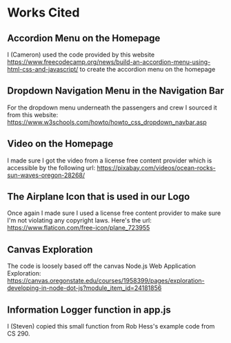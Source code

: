 # Works Cited

## Accordion Menu on the Homepage

I (Cameron) used the code provided by this website https://www.freecodecamp.org/news/build-an-accordion-menu-using-html-css-and-javascript/ to create the accordion menu on the homepage

## Dropdown Navigation Menu in the Navigation Bar

For the dropdown menu underneath the passengers and crew I sourced it from this website: 
https://www.w3schools.com/howto/howto_css_dropdown_navbar.asp

## Video on the Homepage
I made sure I got the video from a license free content provider which is accessible by the 
following url: https://pixabay.com/videos/ocean-rocks-sun-waves-oregon-28268/

## The Airplane Icon that is used in our Logo
Once again I made sure I used a license free content provider to make sure I'm not violating 
any copyright laws. Here's the url: https://www.flaticon.com/free-icon/plane_723955

## Canvas Exploration
The code is loosely based off the canvas Node.js Web Application Exploration:
https://canvas.oregonstate.edu/courses/1958399/pages/exploration-developing-in-node-dot-js?module_item_id=24181856

## Information Logger function in app.js
I (Steven) copied this small function from Rob Hess's example code from CS 290.